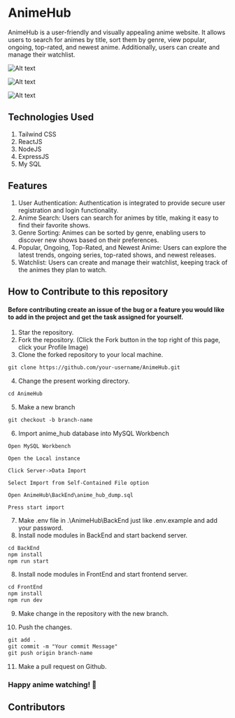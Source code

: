 # AnimeHub

AnimeHub is a user-friendly and visually appealing anime website. It allows users to search for animes by title, sort them by genre, view popular, ongoing, top-rated, and newest anime. Additionally, users can create and manage their watchlist.

![Alt text](Images/image-1.png)

![Alt text](Images/image-2.png)

![Alt text](Images/image-3.png)

## Technologies Used

1. Tailwind CSS
2. ReactJS
3. NodeJS
4. ExpressJS
5. My SQL

## Features

1. User Authentication: Authentication is integrated to provide secure user registration and login functionality.
2. Anime Search: Users can search for animes by title, making it easy to find their favorite shows.
3. Genre Sorting: Animes can be sorted by genre, enabling users to discover new shows based on their preferences.
4. Popular, Ongoing, Top-Rated, and Newest Anime: Users can explore the latest trends, ongoing series, top-rated shows, and newest releases.
5. Watchlist: Users can create and manage their watchlist, keeping track of the animes they plan to watch.

## How to Contribute to this repository

#### Before contributing create an issue of the bug or a feature you would like to add in the project and get the task assigned for yourself.

1. Star the repository.
2. Fork the repository. (Click the Fork button in the top right of this page, click your Profile Image)
3. Clone the forked repository to your local machine.

```markdown
git clone https://github.com/your-username/AnimeHub.git
```

4. Change the present working directory.

```markdown
cd AnimeHub
```

5. Make a new branch

```markdown
git checkout -b branch-name
```

6. Import anime_hub database into MySQL Workbench

```
Open MySQL Workbench

Open the Local instance

Click Server->Data Import

Select Import from Self-Contained File option

Open AnimeHub\BackEnd\anime_hub_dump.sql

Press start import
```

7. Make .env file in .\AnimeHub\BackEnd just like .env.example and add your password.
8. Install node modules in BackEnd and start backend server.

```markdown
cd BackEnd
npm install
npm run start
```

8. Install node modules in FrontEnd and start frontend server.

```markdown
cd FrontEnd
npm install
npm run dev
```

9. Make change in the repository with the new branch.

10. Push the changes.

```markdown
git add .
git commit -m "Your commit Message"
git push origin branch-name
```

11. Make a pull request on Github.

### Happy anime watching! 🍿

## Contributors

